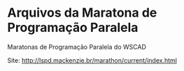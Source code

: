 # Arquivos da Maratona de Programação Paralela
Maratonas de Programação Paralela do WSCAD

Site: http://lspd.mackenzie.br/marathon/current/index.html
